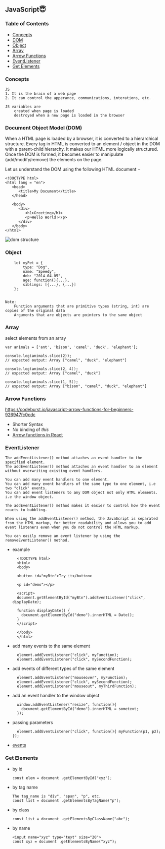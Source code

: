 ## JavaScript:innocent:

### Table of Contents
- [Concepts](#concepts)
- [DOM](#document-object-model-dom)
- [Object](#object)
- [Array](#array)
- [Arrow Functions](#arrow-functions)
- [EventListener](#eventlistener)
- [Get Elements](#get-elements)

### Concepts

    JS 
    1. It is the brain of a web page
    2. It can control the apperance, communications, interations, etc.
    
    JS variables are
        created when page is loaded
        destroyed when a new page is loaded in the browser

### Document Object Model (DOM)
When a HTML page is loaded by a browser, it is converted to a hierarchical structure. Every tag in HTML is converted to an element / object in the DOM with a parent-child hierarchy. It makes our HTML more logically structured. Once the DOM is formed, it becomes easier to manipulate (add/modify/remove) the elements on the page.

Let us understand the DOM using the following HTML document −

    <!DOCTYPE html>
    <html lang = "en">
       <head>
          <title>My Document</title>
       </head>

       <body>
          <div>
             <h1>Greeting</h1>
             <p>Hello World!</p>
          </div>
       </body>
    </html>
    
![dom structure](https://www.tutorialspoint.com/d3js/images/document_object_model.jpg)   



### Object
        let myPet = {
            type: "Dog",
            name: "Speedy",
            dob: "2014-04-05",
            age: function(){...},
            siblings: [{...}, {...}]
        };


    Note:
        Function arguments that are primitive types (string, int) are copies of the original data
        Arguments that are objects are pointers to the same object
    
### Array
select elements from an array

    var animals = ['ant', 'bison', 'camel', 'duck', 'elephant'];

    console.log(animals.slice(2));
    // expected output: Array ["camel", "duck", "elephant"]

    console.log(animals.slice(2, 4));
    // expected output: Array ["camel", "duck"]

    console.log(animals.slice(1, 5));
    // expected output: Array ["bison", "camel", "duck", "elephant"]


### Arrow Functions
https://codeburst.io/javascript-arrow-functions-for-beginners-926947fc0cdc
- Shorter Syntax
- No binding of *this*
- [Arrow functions in React](https://medium.com/@oleg008/arrow-functions-in-react-f782d11460b4)

### EventListener
    The addEventListener() method attaches an event handler to the specified element.
    The addEventListener() method attaches an event handler to an element without overwriting existing event handlers.

    You can add many event handlers to one element.
    You can add many event handlers of the same type to one element, i.e two "click" events.
    You can add event listeners to any DOM object not only HTML elements. i.e the window object.

    The addEventListener() method makes it easier to control how the event reacts to bubbling.

    When using the addEventListener() method, the JavaScript is separated from the HTML markup, for better readability and allows you to add event listeners even when you do not control the HTML markup.

    You can easily remove an event listener by using the removeEventListener() method.
    
- example

        <!DOCTYPE html>
        <html>
        <body>

        <button id="myBtn">Try it</button>

        <p id="demo"></p>

        <script>
        document.getElementById("myBtn").addEventListener("click", displayDate);

        function displayDate() {
          document.getElementById("demo").innerHTML = Date();
        }
        </script>

        </body>
        </html> 
- add many events to the same element

        element.addEventListener("click", myFunction);
        element.addEventListener("click", mySecondFunction);
- add events of different types of the same element

        element.addEventListener("mouseover", myFunction);
        element.addEventListener("click", mySecondFunction);
        element.addEventListener("mouseout", myThirdFunction);
- add an event handler to the window object

        window.addEventListener("resize", function(){
          document.getElementById("demo").innerHTML = sometext;
        });
- passing parameters

        element.addEventListener("click", function(){ myFunction(p1, p2); });
- [events](https://developer.mozilla.org/en-US/docs/Web/Events)

### Get Elements
- by id

      const elem = document .getElementById("xyz");
- by tag name
        
      The tag_name is "div", "span", "p", etc.  
      const list = document .getElementsByTagName("p");
- by class

      const list = document .getElementsByClassName("abc");
- by name

      <input name="xyz" type="text" size="20">
      const xyz = document .getElementsByName("xyz");

